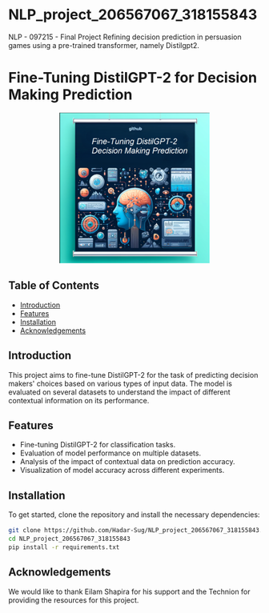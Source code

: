 # NLP_project_206567067_318155843
NLP - 097215 - Final Project
Refining decision prediction in persuasion games using a pre-trained transformer, namely Distilgpt2.


# Fine-Tuning DistilGPT-2 for Decision Making Prediction

<p align="center">
  <img src="new_size_banner.png" alt="Project Banner">
</p>


## Table of Contents

- [Introduction](#introduction)
- [Features](#features)
- [Installation](#installation)
- [Acknowledgements](#acknowledgements)

## Introduction

This project aims to fine-tune DistilGPT-2 for the task of predicting decision makers' choices based on various types of input data. The model is evaluated on several datasets to understand the impact of different contextual information on its performance.

## Features

- Fine-tuning DistilGPT-2 for classification tasks.
- Evaluation of model performance on multiple datasets.
- Analysis of the impact of contextual data on prediction accuracy.
- Visualization of model accuracy across different experiments.

## Installation

To get started, clone the repository and install the necessary dependencies:

```bash
git clone https://github.com/Hadar-Sug/NLP_project_206567067_318155843.git
cd NLP_project_206567067_318155843
pip install -r requirements.txt
```

## Acknowledgements
We would like to thank Eilam Shapira for his support and  the Technion for providing the resources for this project.


